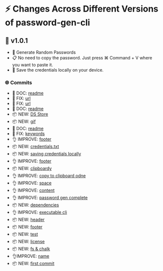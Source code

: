 # ⚡️ Changes Across Different Versions of password-gen-cli

## 🚀 v1.0.1

-   🔑 Generate Random Passwords
-   📋 No need to copy the password. Just press ⌘ Command + V where you want to paste it.
-   🚀 Save the credentials locally on your device.

### 🌐 Commits

-   📖 DOC: [readme](https://github.com/msaaddev/password-gen-cli/commit/72bb0cf290a37b15c1dce9a963facd54e533b49e)
-   🐛 FIX: [url](https://github.com/msaaddev/password-gen-cli/commit/7fb411b56dd273875e497d69e2c9bbc3fd3cca85)
-   🐛 FIX: [url](https://github.com/msaaddev/password-gen-cli/commit/4d6ca240101e2f8574dd22311730a6de45442bfc)
-   📖 DOC: [readme](https://github.com/msaaddev/password-gen-cli/commit/0f1df5b8c7cbcc195c4a1bf00561823ece639e24)
-   📦 NEW: [DS Store](https://github.com/msaaddev/password-gen-cli/commit/05dbb0484c74dde7fbd4f8aa9852e90bcef29d96)
-   📦 NEW: [gif](https://github.com/msaaddev/password-gen-cli/commit/470d01a27adb1d3134a33a26784b4421e8f22300)
-   📖 DOC: [readme](https://github.com/msaaddev/password-gen-cli/commit/a8d61d73091bc6dce47d860d331e695e5f879730)
-   🐛 FIX: [keywords](https://github.com/msaaddev/password-gen-cli/commit/1510b89961dfed48a22226883dea37bdcb3d2651)
-   👌 IMPROVE: [footer](https://github.com/msaaddev/password-gen-cli/commit/6862683b1263e2ae8cce1b906d9f4580829e968b)
-   📦 NEW: [credentials.txt](https://github.com/msaaddev/password-gen-cli/commit/579782568bdb38ed46e5aa1e4a1a14c7a9347eee)
-   📦 NEW: [saving credentials locally](https://github.com/msaaddev/password-gen-cli/commit/fb73432484f2782eabaef96e3c389653374f6522)
-   👌 IMPROVE: [footer](https://github.com/msaaddev/password-gen-cli/commit/011582ec26fb9b29cd04f4bc5af41b3fa5913ba8)
-   📦 NEW: [clipboardy](https://github.com/msaaddev/password-gen-cli/commit/2997836f58073f8afc743bea4a2cc24e670cbd05)
-   👌 IMPROVE: [copy to clipboard odne](https://github.com/msaaddev/password-gen-cli/commit/47013ee177c1bb0fe429ea0cc1036567781f18a4)
-   👌 IMPROVE: [space](https://github.com/msaaddev/password-gen-cli/commit/69b6e2d5f5ad7af29e49c4e922505256ca185276)
-   👌 IMPROVE: [content](https://github.com/msaaddev/password-gen-cli/commit/4772c5e096465ceec9c00fddad8e533092e4de24)
-   👌 IMPROVE: [password gen complete](https://github.com/msaaddev/password-gen-cli/commit/2937b32e93b881f55ca188b43952942c77fd94ee)
-   📦 NEW: [dependencies](https://github.com/msaaddev/password-gen-cli/commit/86c859db067280e161dc9f4d9bc5ae86ecf6d37e)
-   👌 IMPROVE: [executable cli](https://github.com/msaaddev/password-gen-cli/commit/f5c3068a9dd4c61528574494ff2250997b793dbf)
-   📦 NEW: [header](https://github.com/msaaddev/password-gen-cli/commit/26ee3cced4dceba1bab29a1cd753fe806137672e)
-   📦 NEW: [footer](https://github.com/msaaddev/password-gen-cli/commit/2c30d71bec3d61d0a6341548859050aad449f4c9)
-   📦 NEW: [test](https://github.com/msaaddev/password-gen-cli/commit/e2afb76ad3997755d67058855ed8489dfd62c430)
-   📦 NEW: [license](https://github.com/msaaddev/password-gen-cli/commit/36a20d99f784b9f6309e2106a5c02e4a8341f669)
-   📦 NEW: [fs & chalk](https://github.com/msaaddev/password-gen-cli/commit/0081e38e1742a82caa4baecac6e5097807873ded)
-   👌IMPROVE: [name](https://github.com/msaaddev/password-gen-cli/commit/65774fa95587c97f5ce2bdc87dda45df1d0c829f)
-   📦 NEW: [first commit](https://github.com/msaaddev/password-gen-cli/commit/a12cfd4525b4145fb819f20358fd2697e3ee95e5)
